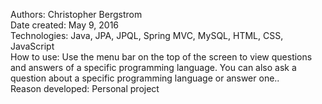 Authors: Christopher Bergstrom<br>
Date created: May 9, 2016<br>
Technologies: Java, JPA, JPQL, Spring MVC, MySQL, HTML, CSS, JavaScript<br>
How to use: Use the menu bar on the top of the screen to view questions and answers of a specific programming language. You can also ask a question about a specific programming language or answer one..<br>
Reason developed: Personal project

